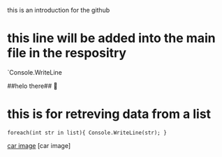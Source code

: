 
this is an introduction for the github

# this line will be added into the main file in the respositry

`Console.WriteLine

##helo there## 🏺
# this is for retreving data from a list
`foreach(int str in list){
Console.WriteLine(str);
}`

[car image](image.jpg)
[car image]

